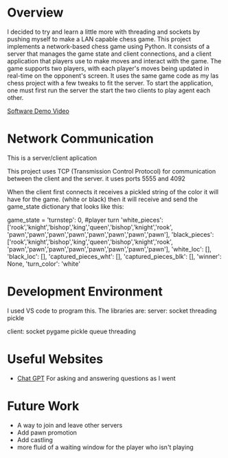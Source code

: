 # Overview

I decided to try and learn a little more with threading and sockets by pushing myself to make a LAN capable chess game. This project implements a network-based chess game using Python. It consists of a server that manages the game state and client connections, and a client application that players use to make moves and interact with the game. The game supports two players, with each player's moves being updated in real-time on the opponent's screen. It uses the same game code as my las chess project with a few tweaks to fit the server. To start the application, one must first run the server the start the two clients to play agent each other. 

[Software Demo Video](https://youtu.be/-_gjhiLxYZQ)

# Network Communication

This is a server/client aplication

This project uses TCP (Transmission Control Protocol) for communication between the client and the server.
it uses ports 5555 and 4092

When the client first connects it receives a pickled string of the color it will have for the game. (white or black) then it will receive and send the game_state dictionary that looks like this:

game_state = 
    'turnstep': 0, #player turn 
    'white_pieces':['rook','knight','bishop','king','queen','bishop','knight','rook',
                    'pawn','pawn','pawn','pawn','pawn','pawn','pawn','pawn'],
    'black_pieces': ['rook','knight','bishop','king','queen','bishop','knight','rook',
                    'pawn','pawn','pawn','pawn','pawn','pawn','pawn','pawn'],
    'white_loc': [],
    'black_loc': [], 
    'captured_pieces_wht': [],
    'captured_pieces_blk': [], 
    'winner': None,
    'turn_color': 'white'

# Development Environment

I used VS code to program this. The libraries are: 
server:
socket
threading
pickle

client:
socket
pygame
pickle
queue
threading

# Useful Websites

* [Chat GPT](https://openai.com/)
For asking and answering questions as I went

# Future Work

* A way to join and leave other servers
* Add pawn promotion
* Add castling
* more fluid of a waiting window for the player who isn't playing 

